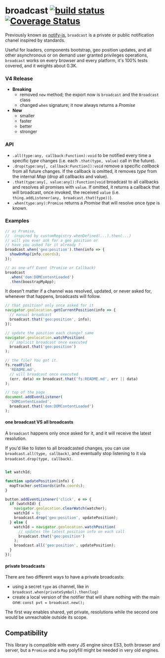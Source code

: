 broadcast [![build status](https://secure.travis-ci.org/WebReflection/broadcast.svg)](http://travis-ci.org/WebReflection/broadcast) [![Coverage Status](https://s3.amazonaws.com/assets.coveralls.io/badges/coveralls_100.svg)](https://coveralls.io/github/WebReflection/broadcast?branch=master)
=========

Previously known as [notify-js](https://www.webreflection.co.uk/blog/2015/08/14/the-line-between-events-and-promises),
`broadcast` is a private or public notification chanel inspired by standards.

Useful for loaders, components bootstrap, geo position updates, and all other asynchronous or on demand user granted privileges operations, `broadcast` works on every browser and every platform, it's 100% tests covered, and it weights about 0.3K.

### V4 Release

  * **Breaking**
    * removed `new` method; the export now is `broadcast` and the `Broadcast` class
    * changed `when` signature; it now always returns a *Promise*
  * **New**
    * smaller
    * faster
    * better
    * stronger

### API

  * `.all(type:any, callback:Function):void` to be notified every time a specific _type_ changes (i.e. each `.that(type, value)` call in the future).
  * `.drop(type:any[, callback:Function]):void` remove a specific _callback_ from all future changes. If the callback is omitted, it removes _type_ from the internal _Map_ (drop all callbacks and value).
  * `.that(type:any[, value:any]):Function|void` broadcast to all callbacks and resolves all promises with `value`. If omitted, it returns a callback that will broadcast, once invoked, the received `value` (i.e. `thing.addListener(any, broadcast.that(type))`).
  * `.when(type:any):Promise` returns a _Promise_ that will resolve once _type_ is known.

### Examples

```js
// as Promise,
//  inspired by customRegistry.whenDefined(...).then(...)
// will you ever ask for a geo position or
// have you asked for it already ?
broadcast.when('geo:position').then(info => {
  showOnMap(info.coords);
});

// as one-off Event (Promise or Callback)
broadcast
  .when('dom:DOMContentLoaded')
  .then(boostrapMyApp);
```

It doesn't matter if a channel was resolved, updated, or never asked for,
whenever that happens, broadcasts will follow.

```js
// that position? only once asked for it
navigator.geolocation.getCurrentPosition(info => {
  // manual broadcast
  broadcast.that('geo:position', info);
});

// update the position each change? same
navigator.geolocation.watchPosition(
  // implicit broadcast once executed
  broadcast.that('geo:position')
);

// the file? You got it.
fs.readFile(
  'README.md',
  // will broadcast once executed
  (err, data) => broadcast.that('fs:README.md', err || data)
);

// top of the page
document.addEventListener(
  'DOMContentLoaded',
  broadcast.that('dom:DOMContentLoaded')
);
```

#### one broadcast VS all broadcasts

A `broadcast` happens only once asked for it, and it will receive the latest resolution.

If you'd like to listen to all broadcasted changes, you can use `broadcast.all(type, callback)`,
and eventually stop listening to it via `broadcast.drop(type, callback)`.

```js

let watchId;

function updatePosition(info) {
  mapTracker.setCoords(info.coords);
}

button.addEventListener('click', e => {
  if (watchId) {
    navigator.geolocation.clearWatch(watcher);
    watchId = 0;
    broadcast.drop('geo:position', updatePosition);
  } else {
    watchId = navigator.geolocation.watchPosition(
      // updates the latest position info on each call
      broadcast.that('geo:position')
    );
    broadcast.all('geo:position', updatePosition);
  }
});
```


#### private broadcasts
There are two different ways to have a private broadcasts:

  * using a secret `type` as channel, like in `broadcast.when(privateSymbol).then(log)`
  * create a local version of the notifier that will share nothing with the main one:
    `const pvt = broadcast.new();`

The first way enables shared, yet private, resolutions while the second one would be unreachable outside its scope.


## Compatibility
This library is compatible with every JS engine since ES3, both browser and server,
but a `Promise` and a `Map` polyfill might be needed in very old engines.
